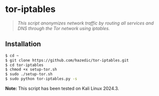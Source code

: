 # tor-iptables
> *This script anonymizes network traffic by routing all services and DNS through the Tor network using iptables.*

## Installation

```sh
$ cd ~
$ git clone https://github.com/hazedic/tor-iptables.git
$ cd tor-iptables
$ chmod +x setup-tor.sh
$ sudo ./setup-tor.sh
$ sudo python tor-iptables.py -s
```

**Note:** This script has been tested on Kali Linux 2024.3.